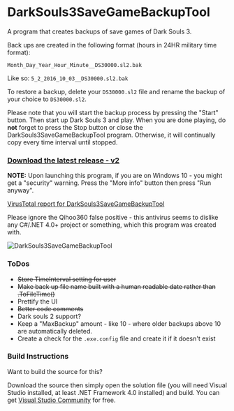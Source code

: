 # DarkSouls3SaveGameBackupTool

A program that creates backups of save games of Dark Souls 3.

Back ups are created in the following format (hours in 24HR military time format):

`Month_Day_Year_Hour_Minute__DS30000.sl2.bak`

Like so: `5_2_2016_10_03__DS30000.sl2.bak`

To restore a backup, delete your `DS30000.sl2` file and rename the backup of your choice to `DS30000.sl2`.

Please note that you will start the backup process by pressing the "Start" button. Then start up Dark Souls 3 and play. When you are done playing, do __not__ forget to press the Stop button or close the DarkSouls3SaveGameBackupTool program. Otherwise, it will continually copy every time interval until stopped.

### [Download the latest release - v2](https://github.com/insane0hflex/DarkSouls3SaveGameBackupTool/blob/master/Releases/DarkSouls3SaveGameBackupTool.exe?raw=true)

__NOTE:__ Upon launching this program, if you are on Windows 10 - you might get a "security" warning. Press the "More info" button then press "Run anyway".

[VirusTotal report for DarkSouls3SaveGameBackupTool](https://www.virustotal.com/en/file/69fefd118f30edc858810287587a849eac9cba94c9772c03959d753540f377d7/analysis/1462063233/)

Please ignore the Qihoo360 false positive - this antivirus seems to dislike any C#/.NET 4.0+ project or something, which this program was created with.

![DarkSouls3SaveGameBackupTool](https://github.com/insane0hflex/DarkSouls3SaveGameBackupTool/blob/master/exampleImage.jpg)

### ToDos
- ~~Store TimeInterval setting for user~~
- ~~Make back up file name built with a human readable date rather than .ToFileTime()~~
- Prettify the UI
- ~~Better code comments~~
- Dark souls 2 support? 
- Keep a "MaxBackup" amount - like 10 - where older backups above 10 are automatically deleted.
- Create a check for the `.exe.config` file and create it if it doesn't exist

### Build Instructions

Want to build the source for this?

Download the source then simply open the solution file (you will need Visual Studio installed, at least .NET Framework 4.0 installed) and build. You can get [Visual Studio Community](https://www.visualstudio.com/en-us/visual-studio-homepage-vs.aspx) for free.
